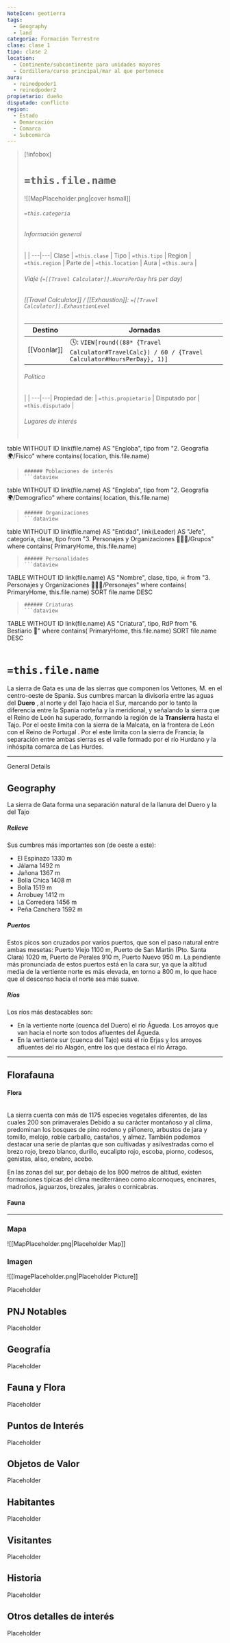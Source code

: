```yaml
---
NoteIcon: geotierra
tags:
  - Geography 
  - land 
categoria: Formación Terrestre
clase: clase 1
tipo: clase 2
location: 
  - Continente/subcontinente para unidades mayores
  - Cordillera/curso principal/mar al que pertenece 
aura:
  - reinodpoder1
  - reinodpoder2
propietario: dueño
disputado: conflicto
region:
  - Estado 
  - Demarcación
  - Comarca
  - Subcomarca
---
```


> [!infobox]
> # `=this.file.name`
> ![[MapPlaceholder.png|cover hsmall]]
> ###### `=this.categoria` 
> ###### Información general
>  |   |
> ---|---|
> Clase | `=this.clase` |
> Tipo | `=this.tipo` |
> Region | `=this.region` |
> Parte de | `=this.location` |
> Aura | `=this.aura`  |
> ###### Viaje (`=[[Travel Calculator]].HoursPerDay` hrs per day)
> ###### [[Travel Calculator]]  / [[Exhaustion]]:  `=[[Travel Calculator]].ExhaustionLevel`
> Destino |  Jornadas  |
> ---|---|
> [[Voonlar]] | 🕓: `VIEW[round((88* {Travel Calculator#TravelCalc}) / 60 / {Travel Calculator#HoursPerDay}, 1)]`      |
> ###### Politica
>  |   |
> ---|---|
> Propiedad de: | `=this.propietario` |
> Disputado por | `=this.disputado` |
>###### Lugares de interés
> ```dataview
table WITHOUT ID link(file.name) AS "Engloba",  tipo
from "2. Geografía 🌍/Fisico"
where contains( location, this.file.name)
>```
>###### Poblaciones de interés
> ```dataview
table WITHOUT ID link(file.name) AS "Engloba",  tipo
from "2. Geografía 🌍/Demografico"
where contains( location, this.file.name)
>```
>###### Organizaciones
> ```dataview
table WITHOUT ID link(file.name) AS "Entidad", link(Leader) AS "Jefe", categoría, clase, tipo
from "3. Personajes y Organizaciones 🧑‍🤝‍🧑/Grupos"
where contains( PrimaryHome, this.file.name)
>```
>###### Personalidades 
>```dataview
TABLE WITHOUT ID link(file.name) AS "Nombre", clase, tipo, ☠
from "3. Personajes y Organizaciones 🧑‍🤝‍🧑/Personajes"
where contains( PrimaryHome, this.file.name)
SORT file.name DESC
>```
>###### Criaturas
> ```dataview
TABLE WITHOUT ID link(file.name) AS "Criatura", tipo, RdP
from "6. Bestiario 🐉"
where contains( PrimaryHome, this.file.name)
SORT file.name DESC
>```


# `=this.file.name`
 <section class="wa-section main-content"><p>La sierra de Gata es una de las sierras que componen los <span data-article-privacy="private" data-article-id="87d18655-2535-4755-a914-2a62d932c16c" data-template-type="location" class="private-article article-unlinked entity-link wa-link">Vettones, M.</span> en el centro-oeste de <span class="article-link article-explorer-link entity-link wa-link" data-article-privacy="public" data-article-id="5ff3ea64-57a9-4e12-8823-322e90f3be82" data-template-type="location" data-article="5ff3ea64-57a9-4e12-8823-322e90f3be82">Spania</span>. Sus cumbres marcan la divisoria entre las aguas del <strong class="article-unlinked">Duero</strong> , al norte y del <span class="article-link article-explorer-link entity-link wa-link" data-article-privacy="public" data-article-id="00fea915-3b49-49b2-9f9c-de8345d24b05" data-template-type="location" data-article="00fea915-3b49-49b2-9f9c-de8345d24b05">Tajo</span> hacia el Sur, marcando por lo tanto la diferencia entre la Spania norteña y la meridional, y señalando la sierra que el <span class="article-link article-explorer-link entity-link wa-link" data-article-privacy="public" data-article-id="983c8eac-8499-4733-9286-134d8464e491" data-template-type="organization" data-article="983c8eac-8499-4733-9286-134d8464e491">Reino de León</span> ha superado, formando la región de la <strong class="article-unlinked">Transierra</strong> hasta el Tajo. Por el oeste limita con la sierra de la Malcata, en la frontera de León con el <span data-article-privacy="private" data-article-id="84fa60ef-bfdf-458b-89cd-48a9a3f8133d" data-template-type="organization" class="private-article article-unlinked entity-link wa-link">Reino de Portugal</span> . Por el este limita con la sierra de Francia; la separación entre ambas sierras es el valle formado por el río Hurdano y la inhóspita comarca de Las Hurdes.
</p><hr /><p></p></section>  <section data-section-id="sidebarcontent" class="wa-section public"><dl><dt>General Details</dt><dd><div id="2f1fe79b17d243e30b2652358a1983c1" class="visibility-toggler image-thumb-container user-css-image-thumbnail position-relative padding-10 "><img src="https://worldanvil.com/uploads/images/474f9d542aa9891c00bb930f40bcbd4d.jpeg" alt title="640px-Sierra_desde_Acebo.jpeg" /></div></dd></dl></section><section data-section-id="geography" class="wa-section public"><h2>Geography</h2>
<p>La sierra de Gata forma una separación natural de la llanura del Duero y la del Tajo
</p><h5>Relieve</h5>
Sus cumbres más importantes son (de oeste a este):
<ul>
<li>El Espinazo 1330 m</li>
<li>Jálama 1492 m</li>
<li>Jañona 1367 m</li>
<li>Bolla Chica 1408 m</li>
<li>Bolla 1519 m</li>
<li>Arrobuey 1412 m</li>
<li>La Corredera 1456 m</li>
<li>Peña Canchera 1592 m</li>
</ul>
<h5>Puertos</h5>
Estos picos son cruzados por varios puertos, que son el paso natural entre ambas mesetas:
Puerto Viejo 1100 m, Puerto de San Martín (Pto. Santa Clara) 1020 m, Puerto de Perales 910 m, Puerto Nuevo 950 m. La pendiente más pronunciada de estos puertos está en la cara sur, ya que la altitud media de la vertiente norte es más elevada, en torno a 800 m, lo que hace que el descenso hacia el norte sea más suave.
<h5>Ríos</h5>
Los ríos más destacables son:
<ul>
<li>En la vertiente norte (cuenca del Duero) el río Águeda. Los arroyos que van hacia el norte son todos afluentes del Águeda.</li>
<li>En la vertiente sur (cuenca del Tajo) está el río Erjas y los arroyos afluentes del río Alagón, entre los que destaca el río Árrago.</li>
</ul><p></p><hr /></section><section data-section-id="florafauna" class="wa-section public"><h2>Florafauna</h2>
<p></p><h4>Flora</h4>
<br />La sierra cuenta con más de 1175 especies vegetales diferentes, de las cuales 200 son primaverales
Debido a su carácter montañoso y al clima, predominan los bosques de pino rodeno y piñonero, arbustos de jara y tomillo, melojo, roble carballo, castaños, y almez. También podemos destacar una serie de plantas que son cultivadas y asilvestradas como el brezo rojo, brezo blanco, durillo, eucalipto rojo, escoba, piorno, codesos, genistas, aliso, enebro, acebo.
<p></p>
<p>
En las zonas del sur, por debajo de los 800 metros de altitud, existen formaciones típicas del clima mediterráneo como alcornoques, encinares, madroños, jaguarzos, brezales, jarales o cornicabras.
</p><h4>Fauna</h4><p></p><hr /></section>   

### Mapa
![[MapPlaceholder.png|Placeholder Map]]

### Imagen
![[ImagePlaceholder.png|Placeholder Picture]]

Placeholder

## PNJ Notables
Placeholder

## Geografía
Placeholder

## Fauna y Flora
Placeholder

## Puntos de Interés
Placeholder

## Objetos de Valor
Placeholder

## Habitantes
Placeholder

## Visitantes
Placeholder

## Historia
Placeholder

## Otros detalles de interés
Placeholder

